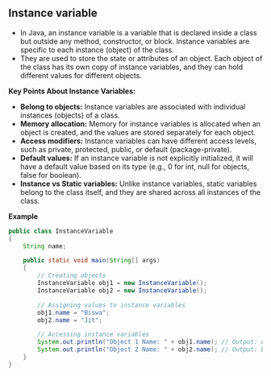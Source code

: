## Instance variable
- In Java, an instance variable is a variable that is declared inside a class but outside any method,
   constructor, or block. Instance variables are specific to each instance (object) of the class.
- They are used to store the state or attributes of an object. Each object of the class has its own copy of instance variables,
  and they can hold different values for different objects.

**Key Points About Instance Variables:**
- **Belong to objects:** Instance variables are associated with individual instances (objects) of a class.
- **Memory allocation:** Memory for instance variables is allocated when an object is created, and the values are stored separately for each object.
- **Access modifiers:** Instance variables can have different access levels, such as private, protected, public, or default (package-private).
- **Default values:** If an instance variable is not explicitly initialized, it will have a default value based on its type (e.g., 0 for int, null for objects, false for boolean).
- **Instance vs Static variables:** Unlike instance variables, static variables belong to the class itself, and they are shared across all instances of the class.

**Example**
```java
public class InstanceVariable
{
    String name;

    public static void main(String[] args)
    {
        // Creating objects
        InstanceVariable obj1 = new InstanceVariable();
        InstanceVariable obj2 = new InstanceVariable();

        // Assigning values to instance variables
        obj1.name = "Biswa";
        obj2.name = "Jit";

        // Accessing instance variables
        System.out.println("Object 1 Name: " + obj1.name); // Output: Alice
        System.out.println("Object 2 Name: " + obj2.name); // Output: Bob
    }
}
```
